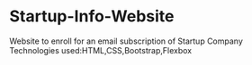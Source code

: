 # Startup-Info-Website
Website to enroll for an email subscription of Startup Company
Technologies used:HTML,CSS,Bootstrap,Flexbox
